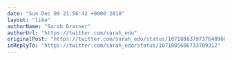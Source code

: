 ```yaml
---
date: "Sun Dec 09 21:56:42 +0000 2018"
layout: "like"
authorName: "Sarah Drasner"
authorUrl: "https://twitter.com/sarah_edo"
originalPost: "https://twitter.com/sarah_edo/status/1071886379737640960"
inReplyTo: "https://twitter.com/sarah_edo/status/1071885686733709312"
---
```

